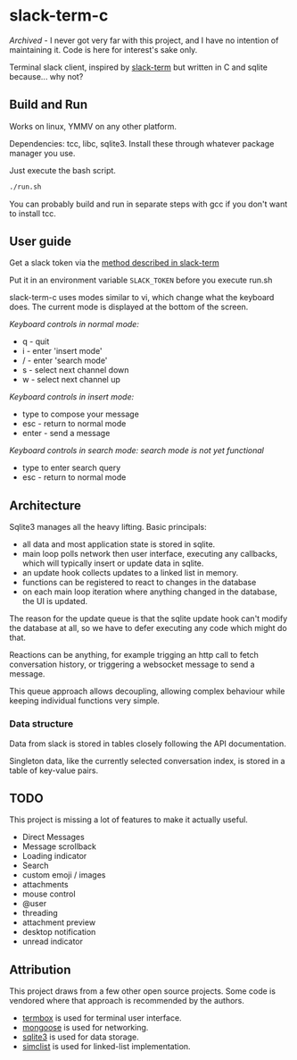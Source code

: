 slack-term-c
============

*Archived* - I never got very far with this project, and I have no intention of maintaining it. Code is here for interest's sake only.

Terminal slack client, inspired by [slack-term](https://github.com/erroneousboat/slack-term)
but written in C and sqlite because... why not?

## Build and Run

Works on linux, YMMV on any other platform.

Dependencies: tcc, libc, sqlite3. Install these through whatever package manager you use.

Just execute the bash script.
```bash
./run.sh
```

You can probably build and run in separate steps with gcc if you don't want to install tcc.

## User guide

Get a slack token via the [method described in slack-term](https://github.com/erroneousboat/slack-term/wiki#running-slack-term-without-legacy-tokens)

Put it in an environment variable `SLACK_TOKEN` before you execute run.sh

slack-term-c uses modes similar to vi, which change what the keyboard does. The current mode is displayed
at the bottom of the screen.

*Keyboard controls in normal mode:*
- q - quit
- i - enter 'insert mode'
- / - enter 'search mode'
- s - select next channel down
- w - select next channel up

*Keyboard controls in insert mode:*
- type to compose your message
- esc   - return to normal mode
- enter - send a message

*Keyboard controls in search mode:*
_search mode is not yet functional_
- type to enter search query
- esc - return to normal mode

## Architecture

Sqlite3 manages all the heavy lifting. Basic principals:
- all data and most application state is stored in sqlite.
- main loop polls network then user interface, executing 
  any callbacks, which will typically insert or update data in sqlite.
- an update hook collects updates to a linked list in memory.
- functions can be registered to react to changes in the database
- on each main loop iteration where anything changed in the database, the UI is updated.

The reason for the update queue is that the sqlite update hook can't modify the 
database at all, so we have to defer executing any code which might do that.

Reactions can be anything, for example trigging an http call to fetch conversation
history, or triggering a websocket message to send a message.

This queue approach allows decoupling, allowing complex behaviour while keeping 
individual functions very simple.

### Data structure

Data from slack is stored in tables closely following the API documentation.

Singleton data, like the currently selected conversation index, is stored in a table of
key-value pairs.

## TODO 
This project is missing a lot of features to make it actually useful.
- Direct Messages
- Message scrollback
- Loading indicator
- Search
- custom emoji / images 
- attachments
- mouse control
- @user 
- threading 
- attachment preview
- desktop notification
- unread indicator

## Attribution
This project draws from a few other open source projects. Some code is vendored where
that approach is recommended by the authors.

- [termbox](https://github.com/termbox/termbox) is used for terminal user interface.
- [mongoose](https://github.com/cesanta/mongoose) is used for networking.
- [sqlite3](https://www.sqlite.org/index.html) is used for data storage.
- [simclist](https://github.com/mij/simclist) is used for linked-list implementation.
